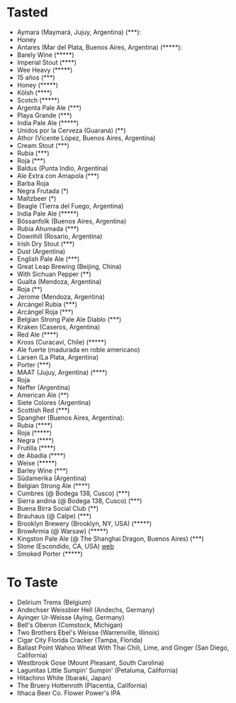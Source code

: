 # Tasted

- Aymara (Maymará, Jujuy, Argentina) (***):
 - Honey
- Antares (Mar del Plata, Buenos Aires, Argentina)  (*****):
 - Barely Wine (*****)
 - Imperial Stout (****)
 - Wee Heavy (*****)
 - 15 años (***)
 - Honey (*****)
 - Kölsh (****)
 - Scotch (*****)
 - Argenta Pale Ale (***)
 - Playa Grande (***)
 - India Pale Ale (*****)
 - Unidos por la Cerveza (Guaraná) (**)
- Athor (Vicente López, Buenos Aires, Argentina)
 - Cream Stout (***)
 - Rubia (***)
 - Roja (***)
- Baldus (Punta Indio, Argentina)
 - Ale Extra con Amapola (***)
- Barba Roja
 - Negra Frutada (*)
 - Maltzbeer (*)
- Beagle (Tierra del Fuego, Argentina)
 - India Pale Ale (*****)
- Bössanfolk (Buenos Aires, Argentina)
 - Rubia Ahumada (***)
- Downhill (Rosario, Argentina)
 - Irish Dry Stout (***)
- Dust (Argentina)
 - English Pale Ale (***)
- Great Leap Brewing (Beijing, China)
 - With Sichuan Pepper (**)
- Gualta (Mendoza, Argentina)
 - Roja (**)
- Jerome (Mendoza, Argentina)
 - Arcángel Rubia (***)
 - Arcángel Roja (***)
 - Belgian Strong Pale Ale Diablo (***)
- Kraken (Caseros, Argentina)
 - Red Ale (****)
- Kross (Curacaví, Chile) (*****)
 - Ale fuerte (madurada en roble americano)
- Larsen (La Plata, Argentina)
 - Porter (***)
- MAAT (Jujuy, Argentina) (****)
 - Roja
- Neffer (Argentina)
 - American Ale (**)
- Siete Colores (Argentina)
 - Scottish Red (***)
- Spangher (Buenos Aires, Argentina):
 - Rubia (****)
 - Roja (*****)
 - Negra (****)
 - Frutilla (****)
 - de Abadía (****)
 - Weise (*****)
 - Barley Wine (***)
- Südamerika (Argentina)
 - Belgian Strong Ale (****)
- Cumbres (@ Bodega 138, Cusco) (***)
- Sierra andina (@ Bodega 138, Cusco) (***)
- Buena Birra Social Club (**)
- Brauhaus (@ Calpe) (***)
- Brooklyn Brewery (Brooklyn, NY, USA) (*****)
- BrowArmia (@ Warsaw) (*****)
- Kingston Pale Ale (@ The Shanghai Dragon, Buenos Aires) (***)
- Stone (Escondido, CA, USA) [web](http://www.stonebrewing.com)
 - Smoked Porter (*****)

# To Taste

- Delirium Trems (Belgium)
- Andechser Weissbier Hell (Andechs, Germany)
- Ayinger Ur-Weisse (Aying, Germany)
- Bell's Oberon (Comstock, Michigan)
- Two Brothers Ebel's Weisse (Warrenville, Illinois)
- Cigar City Florida Cracker (Tampa, Florida)
- Ballast Point Wahoo Wheat With Thai Chili, Lime, and Ginger (San Diego, California)
- Westbrook Gose (Mount Pleasant, South Carolina)
- Lagunitas Little Sumpin' Sumpin' (Petaluma, California)
- Hitachino White (Ibaraki, Japan)
- The Bruery Hottenroth (Placentia, California)
- Ithaca Beer Co. Flower Power's IPA